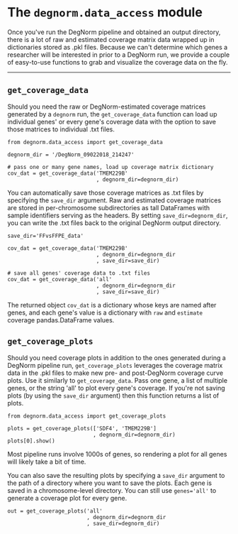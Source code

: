 # The `degnorm.data_access` module

Once you've run the DegNorm pipeline and obtained an output directory,
there is a lot of raw and estimated coverage matrix data wrapped up in dictionaries stored as .pkl
files. Because we can't determine which genes a researcher will be interested in prior to a DegNorm run,
we provide a couple of easy-to-use functions to grab and visualize the coverage data on the fly.

-----


## `get_coverage_data`

Should you need the raw or DegNorm-estimated coverage matrices generated by a `degnorm` run, the `get_coverage_data`
function can load up individual genes' or every gene's coverage data with the option to save those matrices
to individual .txt files.

    from degnorm.data_access import get_coverage_data
    
    degnorm_dir = '/DegNorm_09022018_214247'

    # pass one or many gene names, load up coverage matrix dictionary
    cov_dat = get_coverage_data('TMEM229B'
                                , degnorm_dir=degnorm_dir)
                                
You can automatically save those coverage matrices as .txt files by specifying the `save_dir` argument. Raw and
estimated coverage matrices are stored in per-chromosome subdirectories as tall DataFrames with sample identifiers serving as the headers.
By setting `save_dir=degnorm_dir`, you can write the .txt files back to the original DegNorm output directory.

    save_dir='FFvsFFPE_data'
        
    cov_dat = get_coverage_data('TMEM229B'
                                , degnorm_dir=degnorm_dir
                                , save_dir=save_dir)
    
    # save all genes' coverage data to .txt files
    cov_dat = get_coverage_data('all'
                                , degnorm_dir=degnorm_dir
                                , save_dir=save_dir)
    
The returned object `cov_dat` is a dictionary whose keys are named after genes, and each gene's value is a dictionary
with `raw` and `estimate` coverage pandas.DataFrame values. 


## `get_coverage_plots`

Should you need coverage plots in addition to the ones generated during a DegNorm pipeline run, `get_coverage_plots`
leverages the coverage matrix data in the .pkl files to make new pre- and post-DegNorm coverage curve plots. Use it similarly
to `get_coverage_data`. Pass one gene, a list of multiple genes, or the string 'all' to plot every gene's coverage. If you're
not saving plots (by using the `save_dir` argument) then this function returns a list of plots.

    from degnorm.data_access import get_coverage_plots

    plots = get_coverage_plots(['SDF4', 'TMEM229B']
                               , degnorm_dir=degnorm_dir)
    plots[0].show()

Most pipeline runs involve 1000s of genes, so rendering a plot for all genes will likely take a bit of time.

You can also save the resulting plots by specifying a `save_dir` argument to the path of a directory where you want to save the plots.
Each gene is saved in a chromosome-level directory. You can still use `genes='all'` to generate a coverage plot for every gene.

    out = get_coverage_plots('all'
                             , degnorm_dir=degnorm_dir
                             , save_dir=degnorm_dir)
